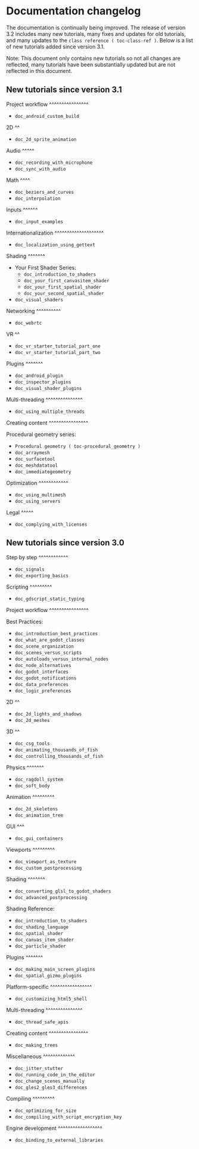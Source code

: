 

Documentation changelog
=======================

The documentation is continually being improved. The release of version 3.2
includes many new tutorials, many fixes and updates for old tutorials, and many updates
to the `class reference ( toc-class-ref )`. Below is a list of new tutorials
added since version 3.1.

Note:
 This document only contains new tutorials so not all changes are reflected,
          many tutorials have been substantially updated but are not reflected in this document.

New tutorials since version 3.1
-------------------------------

Project workflow
^^^^^^^^^^^^^^^^

- `doc_android_custom_build`

2D
^^

- `doc_2d_sprite_animation`

Audio
^^^^^

- `doc_recording_with_microphone`
- `doc_sync_with_audio`

Math
^^^^

- `doc_beziers_and_curves`
- `doc_interpolation`

Inputs
^^^^^^

- `doc_input_examples`

Internationalization
^^^^^^^^^^^^^^^^^^^^

- `doc_localization_using_gettext`

Shading
^^^^^^^

- Your First Shader Series:
    - `doc_introduction_to_shaders`
    - `doc_your_first_canvasitem_shader`
    - `doc_your_first_spatial_shader`
    - `doc_your_second_spatial_shader`
- `doc_visual_shaders`

Networking
^^^^^^^^^^

- `doc_webrtc`

VR
^^

- `doc_vr_starter_tutorial_part_one`
- `doc_vr_starter_tutorial_part_two`

Plugins
^^^^^^^

- `doc_android_plugin`
- `doc_inspector_plugins`
- `doc_visual_shader_plugins`

Multi-threading
^^^^^^^^^^^^^^^

- `doc_using_multiple_threads`

Creating content
^^^^^^^^^^^^^^^^

Procedural geometry series:
  - `Procedural geometry ( toc-procedural_geometry )`
  - `doc_arraymesh`
  - `doc_surfacetool`
  - `doc_meshdatatool`
  - `doc_immediategeometry`

Optimization
^^^^^^^^^^^^

- `doc_using_multimesh`
- `doc_using_servers`

Legal
^^^^^

- `doc_complying_with_licenses`

New tutorials since version 3.0
-------------------------------

Step by step
^^^^^^^^^^^^

- `doc_signals`
- `doc_exporting_basics`

Scripting
^^^^^^^^^

- `doc_gdscript_static_typing`

Project workflow
^^^^^^^^^^^^^^^^

Best Practices:

- `doc_introduction_best_practices`
- `doc_what_are_godot_classes`
- `doc_scene_organization`
- `doc_scenes_versus_scripts`
- `doc_autoloads_versus_internal_nodes`
- `doc_node_alternatives`
- `doc_godot_interfaces`
- `doc_godot_notifications`
- `doc_data_preferences`
- `doc_logic_preferences`

2D
^^

- `doc_2d_lights_and_shadows`
- `doc_2d_meshes`

3D
^^

- `doc_csg_tools`
- `doc_animating_thousands_of_fish`
- `doc_controlling_thousands_of_fish`

Physics
^^^^^^^

- `doc_ragdoll_system`
- `doc_soft_body`

Animation
^^^^^^^^^

- `doc_2d_skeletons`
- `doc_animation_tree`

GUI
^^^

- `doc_gui_containers`

Viewports
^^^^^^^^^

- `doc_viewport_as_texture`
- `doc_custom_postprocessing`

Shading
^^^^^^^

- `doc_converting_glsl_to_godot_shaders`
- `doc_advanced_postprocessing`

Shading Reference:

- `doc_introduction_to_shaders`
- `doc_shading_language`
- `doc_spatial_shader`
- `doc_canvas_item_shader`
- `doc_particle_shader`

Plugins
^^^^^^^

- `doc_making_main_screen_plugins`
- `doc_spatial_gizmo_plugins`

Platform-specific
^^^^^^^^^^^^^^^^^

- `doc_customizing_html5_shell`

Multi-threading
^^^^^^^^^^^^^^^

- `doc_thread_safe_apis`

Creating content
^^^^^^^^^^^^^^^^

- `doc_making_trees`

Miscellaneous
^^^^^^^^^^^^^

- `doc_jitter_stutter`
- `doc_running_code_in_the_editor`
- `doc_change_scenes_manually`
- `doc_gles2_gles3_differences`

Compiling
^^^^^^^^^

- `doc_optimizing_for_size`
- `doc_compiling_with_script_encryption_key`

Engine development
^^^^^^^^^^^^^^^^^^

- `doc_binding_to_external_libraries`

